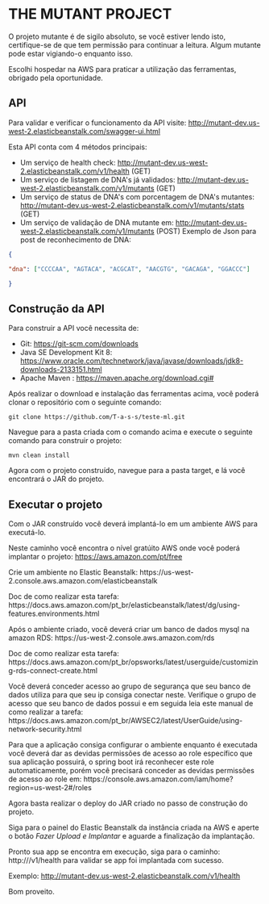 # THE MUTANT PROJECT

<p>O projeto mutante é de sigilo absoluto, se você estiver lendo isto, certifique-se de que tem permissão para continuar a leitura.
Algum mutante pode estar vigiando-o enquanto isso. </p>

<p>Escolhi hospedar na AWS para praticar a utilização das ferramentas, obrigado pela oportunidade.</p>

## API
Para validar e verificar o funcionamento da API visite:
http://mutant-dev.us-west-2.elasticbeanstalk.com/swagger-ui.html

Esta API conta com 4 métodos principais:

- Um serviço de health check: http://mutant-dev.us-west-2.elasticbeanstalk.com/v1/health (GET)
- Um serviço de listagem de DNA's já validados: http://mutant-dev.us-west-2.elasticbeanstalk.com/v1/mutants (GET)
- Um serviço de status de DNA's com porcentagem de DNA's mutantes: http://mutant-dev.us-west-2.elasticbeanstalk.com/v1/mutants/stats (GET)
- Um serviço de validação de DNA mutante em: http://mutant-dev.us-west-2.elasticbeanstalk.com/v1/mutants (POST)
 Exemplo de Json para post de reconhecimento de DNA:
 ```json
 {

"dna": ["CCCCAA", "AGTACA", "ACGCAT", "AACGTG", "GACAGA", "GGACCC"]

}
 ```
 
## Construção da API
Para construir a API você necessita de:
- Git: https://git-scm.com/downloads
- Java SE Development Kit 8: https://www.oracle.com/technetwork/java/javase/downloads/jdk8-downloads-2133151.html
- Apache Maven : https://maven.apache.org/download.cgi#

Após realizar o download e instalação das ferramentas acima, você poderá clonar o repositório com o seguinte comando:
```
git clone https://github.com/T-a-s-s/teste-ml.git
```
Navegue para a pasta criada com o comando acima e execute o seguinte comando para construir o projeto:
```
mvn clean install
```
Agora com o projeto construído, navegue para a pasta target, e lá você encontrará o JAR do projeto.

## Executar o projeto
Com o JAR construído você deverá implantá-lo em um ambiente AWS para executá-lo.

Neste caminho você encontra o nível gratúito AWS onde você poderá implantar o projeto: https://aws.amazon.com/pt/free

<p>Crie um ambiente no Elastic Beanstalk: https://us-west-2.console.aws.amazon.com/elasticbeanstalk</p>
<p>Doc de como realizar esta tarefa: https://docs.aws.amazon.com/pt_br/elasticbeanstalk/latest/dg/using-features.environments.html</p>

<p>Após o ambiente criado, você deverá criar um banco de dados mysql na amazon RDS: https://us-west-2.console.aws.amazon.com/rds</p>
<p>Doc de como realizar esta tarefa: https://docs.aws.amazon.com/pt_br/opsworks/latest/userguide/customizing-rds-connect-create.html</p>

<p>Você deverá conceder acesso ao grupo de segurança que seu banco de dados utiliza para que seu ip consiga conectar neste. Verifique o grupo de acesso que seu banco de dados possui e em seguida leia este manual de como realizar a tarefa: https://docs.aws.amazon.com/pt_br/AWSEC2/latest/UserGuide/using-network-security.html</p>

<p>Para que a aplicação consiga configurar o ambiente enquanto é executada você deverá dar as devidas permissões de acesso ao role específico que sua aplicação possuirá, o spring boot irá reconhecer este role automaticamente, porém você precisará conceder as devidas permissões de acesso ao role em: https://console.aws.amazon.com/iam/home?region=us-west-2#/roles</p>

Agora basta realizar o deploy do JAR criado no passo de construção do projeto.

Siga para o painel do Elastic Beanstalk da instância criada na AWS e aperte o botão *Fazer Upload e Implantar* e aguarde a finalização da implantação.

Pronto sua app se encontra em execução, siga para o caminho: http://<aws-endpoint>/v1/health para validar se app foi implantada com sucesso.
 
 Exemplo: http://mutant-dev.us-west-2.elasticbeanstalk.com/v1/health
 
 Bom proveito.
 
